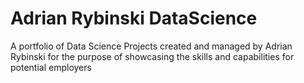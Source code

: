 # Adrian Rybinski DataScience
 A portfolio of Data Science Projects created and managed by Adrian Rybinski for the purpose of showcasing the skills and capabilities for potential employers
